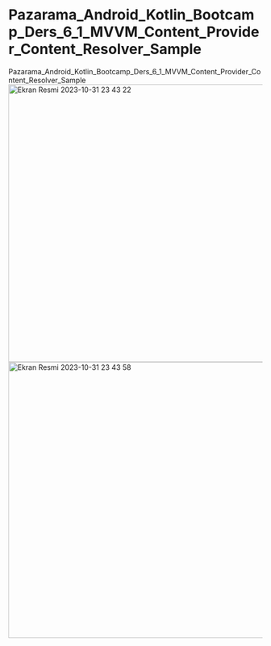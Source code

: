 # Pazarama_Android_Kotlin_Bootcamp_Ders_6_1_MVVM_Content_Provider_Content_Resolver_Sample
Pazarama_Android_Kotlin_Bootcamp_Ders_6_1_MVVM_Content_Provider_Content_Resolver_Sample
<img width="550" alt="Ekran Resmi 2023-10-31 23 43 22" src="https://github.com/recepgemalmaz/Pazarama_Android_Kotlin_Bootcamp_Ders_6_1_MVVM_Content_Provider_Content_Resolver_Sample/assets/76572594/07d188b7-ff11-489b-a137-1f043abb26b8">
<img width="547" alt="Ekran Resmi 2023-10-31 23 43 58" src="https://github.com/recepgemalmaz/Pazarama_Android_Kotlin_Bootcamp_Ders_6_1_MVVM_Content_Provider_Content_Resolver_Sample/assets/76572594/54f01a72-50c8-4ec7-9862-15199a000d67">
